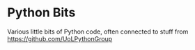 Python Bits
===========

Various little bits of Python code, often connected to stuff from
https://github.com/UoLPythonGroup